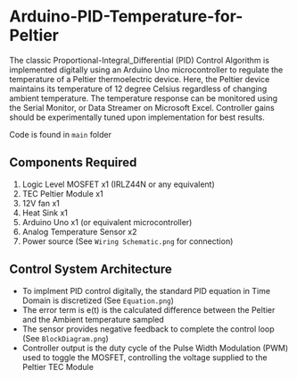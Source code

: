 # Arduino-PID-Temperature-for-Peltier

The classic Proportional-Integral_Differential (PID) Control Algorithm is implemented digitally using an Arduino Uno microcontroller to regulate the temperature of a Peltier thermoelectric device. Here, the Peltier device maintains its temperature of 12 degree Celsius regardless of changing ambient temperature. The temperature response can be monitored using the Serial Monitor, or Data Streamer on Microsoft Excel. Controller gains should be experimentally tuned upon implementation for best results. 

Code is found in `main` folder

## Components Required
1. Logic Level MOSFET x1 (IRLZ44N or any equivalent)
2. TEC Peltier Module x1
3. 12V fan x1
4. Heat Sink x1
5. Arduino Uno x1 (or equivalent microcontroller)
6. Analog Temperature Sensor x2 
7. Power source
(See `Wiring Schematic.png` for connection)

## Control System Architecture
* To implment PID control digitally, the standard PID equation in Time Domain is discretized (See `Equation.png`)
* The error term is e(t) is the calculated difference between the Peltier and the Ambient temperature sampled
* The sensor provides negative feedback to complete the control loop (See `BlockDiagram.png`)
* Controller output is the duty cycle of the Pulse Width Modulation (PWM) used to toggle the MOSFET, controlling the voltage supplied to the Peltier TEC Module
